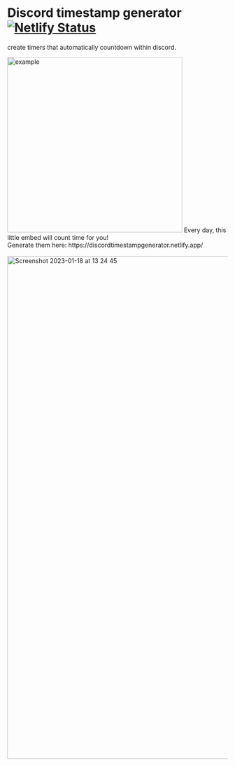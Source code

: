 # Discord timestamp generator [![Netlify Status](https://api.netlify.com/api/v1/badges/4d0fb726-b73c-4c4a-b4d1-3ef4c0b36692/deploy-status)](https://app.netlify.com/sites/discordtimestampgenerator/deploys)
create timers that automatically countdown within discord.

<img width="400" alt="example" src="https://github.com/Dot32IsCool/discord-timestamp-generator/blob/main/banner.png">
Every day, this little embed will count time for you! <br>
Generate them here: https://discordtimestampgenerator.netlify.app/
<br><br>
<!-- <img width="400" alt="Screen Shot 2021-07-02 at 5 30 02 pm" src="https://user-images.githubusercontent.com/61964090/124254092-4caf5d00-db5b-11eb-82a7-
c31a630218d2.png"> -->

<!-- <img width="500" alt="Screen Shot 2021-10-13 at 6 20 31 pm" src="https://user-images.githubusercontent.com/61964090/137115143-1fcdaa0d-bb8f-4ea6-bfb6-c49716647b3c.png"> -->


<img width="1147" alt="Screenshot 2023-01-18 at 13 24 45" src="https://user-images.githubusercontent.com/61964090/213091451-40d7fabf-7cc6-44a9-b5f4-f5c82098e7fa.png">
